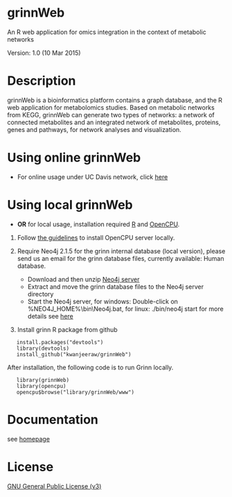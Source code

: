 grinnWeb
=========
An R web application for omics integration in the context of metabolic networks

Version: 1.0 (10 Mar 2015)

Description
=========
grinnWeb is a bioinformatics platform contains a graph database, and the R web application for metabolomics studies.
Based on metabolic networks from KEGG, grinnWeb can generate two types of networks: a network of connected metabolites and an integrated network of metabolites, proteins, genes and pathways, for network analyses and visualization.

Using online grinnWeb
=========
* For online usage under UC Davis network, click [here](http://grinn.genomecenter.ucdavis.edu/ocpu/user/kwanich/library/grinnWeb/www/)
 
Using local grinnWeb
=========
* <b>OR</b> for local usage, installation required [R](http://www.r-project.org/) and [OpenCPU](https://www.opencpu.org).
 1. Follow [the guidelines](https://www.opencpu.org/download.html) to install OpenCPU server locally.
 2. Require Neo4j 2.1.5 for the grinn internal database (local version), please send us an email for the grinn database files, currently available: Human database.

    - Download and then unzip [Neo4j server](http://neo4j.com/download/other-releases/)
    - Extract and move the grinn database files to the Neo4j server directory
    - Start the Neo4j server, for windows: Double-click on %NEO4J_HOME%\bin\Neo4j.bat, for linux: ./bin/neo4j start 
for more details see [here](http://neo4j.com/docs/stable/server-installation.html)
 3. Install grinn R package from github
 ```
    install.packages("devtools")
    library(devtools)
    install_github("kwanjeeraw/grinnWeb")
 ```
 
After installation, the following code is to run Grinn locally.
 ```
    library(grinnWeb)
    library(opencpu)
    opencpu$browse("library/grinnWeb/www")
 ```

Documentation
=========
see [homepage](http://kwanjeeraw.github.io/grinnWeb/)

License
=========
[GNU General Public License (v3)](https://github.com/kwanjeeraw/grinnWeb/blob/master/LICENSE)
